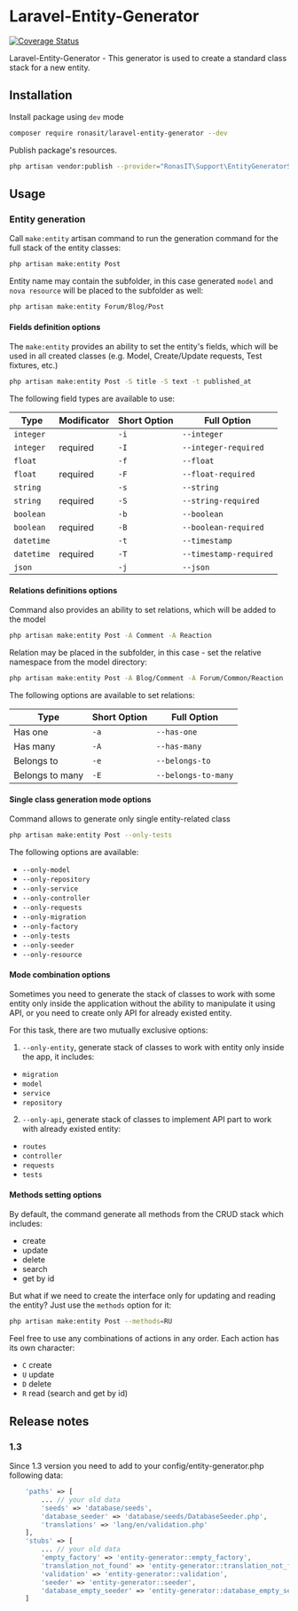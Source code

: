 # Laravel-Entity-Generator

[![Coverage Status](https://coveralls.io/repos/github/RonasIT/laravel-entity-generator/badge.svg?branch=master)](https://coveralls.io/github/RonasIT/laravel-entity-generator?branch=master)

Laravel-Entity-Generator - This generator is used to create a standard class stack for a new entity.

## Installation

Install package using `dev` mode

```bash
composer require ronasit/laravel-entity-generator --dev
```

Publish package's resources.

```bash
php artisan vendor:publish --provider="RonasIT\Support\EntityGeneratorServiceProvider"
```

## Usage

### Entity generation

Call `make:entity` artisan command to run the generation command for the full stack of the entity classes:

```bash
php artisan make:entity Post
```

Entity name may contain the subfolder, in this case generated `model` and `nova resource` will be placed to
the subfolder as well:

```bash
php artisan make:entity Forum/Blog/Post
```

#### Fields definition options

The `make:entity` provides an ability to set the entity's fields, which will be used in all created classes (e.g. Model, Create/Update requests, Test fixtures, etc.)

```bash
php artisan make:entity Post -S title -S text -t published_at
```

The following field types are available to use:

| Type | Modificator | Short Option | Full Option |
| -------- | -------- | ------- | ------- |
| `integer` | | `-i` | `--integer` |
| `integer` | required | `-I` | `--integer-required` |
| `float` | | `-f` | `--float` |
| `float` | required | `-F` | `--float-required` |
| `string` | | `-s` | `--string` |
| `string` | required | `-S` | `--string-required` |
| `boolean` | | `-b` | `--boolean` |
| `boolean` | required | `-B` | `--boolean-required` |
| `datetime` | | `-t` | `--timestamp` |
| `datetime` | required | `-T` | `--timestamp-required` |
| `json` | | `-j` | `--json` |

#### Relations definitions options

Command also provides an ability to set relations, which will be added to the model

```bash
php artisan make:entity Post -A Comment -A Reaction
```

Relation may be placed in the subfolder, in this case - set the relative namespace from the model directory:

```bash
php artisan make:entity Post -A Blog/Comment -A Forum/Common/Reaction
```

The following options are available to set relations:

| Type  | Short Option | Full Option |
| -------- | ------- | ------- |
| Has one | `-a` | `--has-one` |
| Has many | `-A` | `--has-many` |
| Belongs to | `-e` | `--belongs-to` |
| Belongs to many | `-E` | `--belongs-to-many` |

#### Single class generation mode options

Command allows to generate only single entity-related class

```bash
php artisan make:entity Post --only-tests
```

The following options are available:

- `--only-model`
- `--only-repository`
- `--only-service`
- `--only-controller`
- `--only-requests`
- `--only-migration`
- `--only-factory`
- `--only-tests`
- `--only-seeder`
- `--only-resource`

#### Mode combination options

Sometimes you need to generate the stack of classes to work with some entity only inside the application without
the ability to manipulate it using API, or you need to create only API for already existed entity.

For this task, there are two mutually exclusive options:

1. `--only-entity`, generate stack of classes to work with entity only inside the app, it includes:
- `migration`
- `model`
- `service`
- `repository`

2. `--only-api`, generate stack of classes to implement API part to work with already existed entity:
- `routes`
- `controller`
- `requests`
- `tests`

#### Methods setting options

By default, the command generate all methods from the CRUD stack which includes:
- create
- update
- delete
- search
- get by id

But what if we need to create the interface only for updating and reading the entity? Just use the `methods` option for it:

```bash
php artisan make:entity Post --methods=RU
```

Feel free to use any combinations of actions in any order. Each action has its own character:
- `C` create
- `U` update
- `D` delete
- `R` read (search and get by id)

## Release notes

### 1.3

Since 1.3 version you need to add to your config/entity-generator.php following data:

```php
    'paths' => [
        ... // your old data
        'seeds' => 'database/seeds',
        'database_seeder' => 'database/seeds/DatabaseSeeder.php',
        'translations' => 'lang/en/validation.php'
    ],
    'stubs' => [
        ... // your old data
        'empty_factory' => 'entity-generator::empty_factory',
        'translation_not_found' => 'entity-generator::translation_not_found',
        'validation' => 'entity-generator::validation',
        'seeder' => 'entity-generator::seeder',
        'database_empty_seeder' => 'entity-generator::database_empty_seeder'
    ]
``` 
